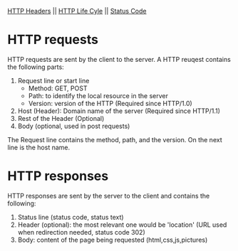 [HTTP Headers](http_header.md) || [HTTP Life Cyle](http_life_cycle.md) || [Status Code](status_code.md)

# HTTP requests

HTTP requests are sent by the client to the server. A HTTP reuqest contains the following parts:
1. Request line or start line
    * Method: GET, POST
    * Path: to identify the local resource in the server
    * Version: version of the HTTP (Required since HTTP/1.0)
2. Host (Header): Domain name of the server (Required since HTTP/1.1)
3. Rest of the Header (Optional)
4. Body (optional, used in post requests)

The Request line contains the method, path, and the version. On the next line is the host name. 

# HTTP responses
HTTP responses are sent by the server to the client and contains the following:
1. Status line (status code, status text)
2. Header (optional): the most relevant one would be 'location' (URL used when redirection needed, status code 302)
3. Body: content of the page being requested (html,css,js,pictures)
